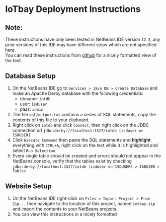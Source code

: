 # IoTbay Deployment Instructions

## Note:
These instructions have only been tested in NetBeans IDE version `12.3`, any prior versions of this IDE may have different steps which are not specified here.  
You can read these instructions from [github](https://github.com/ormux/iotbay/tree/01-online-user-access-management) for a nicely formatted view of the text.
## Database Setup
1. On the NetBeans IDE go to `Services > Java DB > Create Database` and make an Apache Derby database with the following credentials:
   - dbname: `iotdb`
   - user: `isduser`
   - pass: `admin`
2. The file `sql/output.txt` contains a series of SQL statements, copy the contents of this file to your clipboard.
3. Right click on `iotdb` and click `Connect`, then right click on the JDBC connection url `jdbc:derby://localhost:1527/iotdb [isduser on ISDUSER]`
4. Click `Execute Command` then paste the SQL statements and __highlight__ everything with `CTRL+A`, right click on the text while it is highlighted and select `Run Selection`
5. Every single table should be created and errors should not appear in the NetBeans console, verify that the tables exist by checking `jdbc:derby://localhost:1527/iotdb [isduser on ISDUSER] > ISDUSER > Tables`

## Website Setup
1. On the NetBeans IDE right-click on `Files > Import Project > From Zip...` then navigate to the location of this project, named `iotbay.zip` and import the contents to your NetBeans projects.
2. You can view this instructions in a nicely formatted

